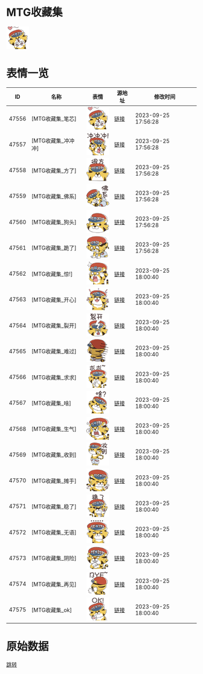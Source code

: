 # MTG收藏集

<img src="./cover.png" height="60" alt="cover" />

# 表情一览

|ID|名称|表情|源地址|修改时间|
|----|----|----|----|----|
|47556|[MTG收藏集_笔芯]|<img src="./pic/047556_%5BMTG收藏集_笔芯%5D.png" height="60" alt="笔芯"/>|[链接](https://i0.hdslb.com/bfs/emote/f5201f975a6760cd91de7d8d161519971e5409de.png)|2023-09-25 17:56:28|
|47557|[MTG收藏集_冲冲冲]|<img src="./pic/047557_%5BMTG收藏集_冲冲冲%5D.png" height="60" alt="冲冲冲"/>|[链接](https://i0.hdslb.com/bfs/emote/533f90c2f22de894053e5759c862379b901143c0.png)|2023-09-25 17:56:28|
|47558|[MTG收藏集_方了]|<img src="./pic/047558_%5BMTG收藏集_方了%5D.png" height="60" alt="方了"/>|[链接](https://i0.hdslb.com/bfs/emote/9d1b68b677e52896b4b3c46a3b5b3b5a1621a7be.png)|2023-09-25 17:56:28|
|47559|[MTG收藏集_佛系]|<img src="./pic/047559_%5BMTG收藏集_佛系%5D.png" height="60" alt="佛系"/>|[链接](https://i0.hdslb.com/bfs/emote/8e7d0994155991159d01764e8d4aa230178ce91b.png)|2023-09-25 17:56:28|
|47560|[MTG收藏集_狗头]|<img src="./pic/047560_%5BMTG收藏集_狗头%5D.png" height="60" alt="狗头"/>|[链接](https://i0.hdslb.com/bfs/emote/47e952f5551f57d59bd959cd0ab229161ebead30.png)|2023-09-25 17:56:28|
|47561|[MTG收藏集_跪了]|<img src="./pic/047561_%5BMTG收藏集_跪了%5D.png" height="60" alt="跪了"/>|[链接](https://i0.hdslb.com/bfs/emote/67bb70b67484b806e0aa125c87b87bad104397d3.png)|2023-09-25 17:56:28|
|47562|[MTG收藏集_惊!]|<img src="./pic/047562_%5BMTG收藏集_惊!%5D.png" height="60" alt="惊!"/>|[链接](https://i0.hdslb.com/bfs/emote/a6ecbefbcd931ebda520b8a987db0c246c918019.png)|2023-09-25 18:00:40|
|47563|[MTG收藏集_开心]|<img src="./pic/047563_%5BMTG收藏集_开心%5D.png" height="60" alt="开心"/>|[链接](https://i0.hdslb.com/bfs/emote/aefa17f6e292a578c17a9594acc2ed2969715e91.png)|2023-09-25 18:00:40|
|47564|[MTG收藏集_裂开]|<img src="./pic/047564_%5BMTG收藏集_裂开%5D.png" height="60" alt="裂开"/>|[链接](https://i0.hdslb.com/bfs/emote/a6417546e62052ddad5fffbb95c72cd2f26ec5ce.png)|2023-09-25 18:00:40|
|47565|[MTG收藏集_难过]|<img src="./pic/047565_%5BMTG收藏集_难过%5D.png" height="60" alt="难过"/>|[链接](https://i0.hdslb.com/bfs/emote/a7b567a6f268256283b856b219463bcc33d6859f.png)|2023-09-25 18:00:40|
|47566|[MTG收藏集_求求]|<img src="./pic/047566_%5BMTG收藏集_求求%5D.png" height="60" alt="求求"/>|[链接](https://i0.hdslb.com/bfs/emote/34d7dfb20c89cf08098f642d1a3e0710698fa2f7.png)|2023-09-25 18:00:40|
|47567|[MTG收藏集_啥]|<img src="./pic/047567_%5BMTG收藏集_啥%5D.png" height="60" alt="啥"/>|[链接](https://i0.hdslb.com/bfs/emote/cabc6daeb6131f923080ecbe0cfb5e3d6cf43373.png)|2023-09-25 18:00:40|
|47568|[MTG收藏集_生气]|<img src="./pic/047568_%5BMTG收藏集_生气%5D.png" height="60" alt="生气"/>|[链接](https://i0.hdslb.com/bfs/emote/950864d2d4b5fd911f4eaacf5b7e5f49ac20312d.png)|2023-09-25 18:00:40|
|47569|[MTG收藏集_收到]|<img src="./pic/047569_%5BMTG收藏集_收到%5D.png" height="60" alt="收到"/>|[链接](https://i0.hdslb.com/bfs/emote/798598fa071c4f6df92b3d1a081053ba34770351.png)|2023-09-25 18:00:40|
|47570|[MTG收藏集_摊手]|<img src="./pic/047570_%5BMTG收藏集_摊手%5D.png" height="60" alt="摊手"/>|[链接](https://i0.hdslb.com/bfs/emote/389ff035b11b99acdbdd40c8b439d40cf3156da4.png)|2023-09-25 18:00:40|
|47571|[MTG收藏集_稳了]|<img src="./pic/047571_%5BMTG收藏集_稳了%5D.png" height="60" alt="稳了"/>|[链接](https://i0.hdslb.com/bfs/emote/c069663d0541810114367b9802ad3ddbf1cd8c36.png)|2023-09-25 18:00:40|
|47572|[MTG收藏集_无语]|<img src="./pic/047572_%5BMTG收藏集_无语%5D.png" height="60" alt="无语"/>|[链接](https://i0.hdslb.com/bfs/emote/ceb66bdd0c8c2b2c0a9519e780b0841d705335c1.png)|2023-09-25 18:00:40|
|47573|[MTG收藏集_阴险]|<img src="./pic/047573_%5BMTG收藏集_阴险%5D.png" height="60" alt="阴险"/>|[链接](https://i0.hdslb.com/bfs/emote/0e5281208f6722d79968acebcb1caad1491973aa.png)|2023-09-25 18:00:40|
|47574|[MTG收藏集_再见]|<img src="./pic/047574_%5BMTG收藏集_再见%5D.png" height="60" alt="再见"/>|[链接](https://i0.hdslb.com/bfs/emote/64293ca143524365b741f918f8e6d9af757b87b9.png)|2023-09-25 18:00:40|
|47575|[MTG收藏集_ok]|<img src="./pic/047575_%5BMTG收藏集_ok%5D.png" height="60" alt="ok"/>|[链接](https://i0.hdslb.com/bfs/emote/11a2ecd9152e2f4121be6a6c1268a52df4973513.png)|2023-09-25 18:00:40|

# 原始数据

[跳转](./raw.json)


